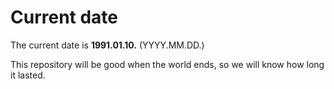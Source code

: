 # Current date

The current date is **1991.01.10.** (YYYY.MM.DD.)

This repository will be good when the world ends, so we will know how long it lasted.